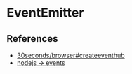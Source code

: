 # EventEmitter

## References

- [30seconds/browser#createeventhub](https://30secondsofcode.org/browser#createeventhub)
- [nodejs -> events](https://nodejs.org/api/events.html)
